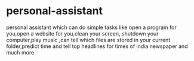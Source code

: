 # personal-assistant
personal assistant which can do simple tasks like open a program for you,open a website for you,clean your screen, shutdown your computer,play music ,can tell which files are stored in your current folder,predict time and tell top headlines for times of india newspaper and much more
